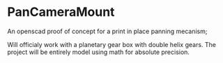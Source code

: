 # PanCameraMount
An openscad proof of concept for a print in place panning mecanism;

Will officialy work with a planetary gear box with double helix gears.
The project will be entirely model using math for absolute precision.
